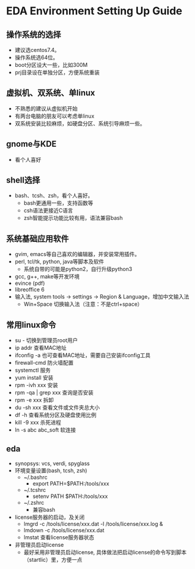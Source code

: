 
# EDA Environment Setting Up Guide

## 操作系统的选择

* 建议选centos7.4。  
* 操作系统选64位。
* boot分区设大一些，比如300M
* prj目录设在单独分区，方便系统重装

## 虚拟机、双系统、单linux

* 不熟悉的建议从虚拟机开始
* 有两台电脑的朋友可以考虑单linux
* 双系统安装比较麻烦，如硬盘分区、系统引导麻烦一些。

## gnome与KDE

* 看个人喜好

## shell选择

* bash、tcsh、zsh，看个人喜好。
  * bash更通用一些，支持函数等
  * csh语法更接近C语言
  * zsh智能提示功能比较有用，语法兼容bash

## 系统基础应用软件

* gvim, emacs等自己喜欢的编辑器，并安装常用插件。
* perl, tcl/tk, python, java等脚本及软件
    * 系统自带的可能是python2，自行升级python3
* gcc, g++, make等开发环境
* evince (pdf)
* libreoffice 6
* 输入法, system tools -> settings -> Region & Language，增加中文输入法
  * Win+Space 切换输入法（注意：不是ctrl+space）

## 常用linux命令

* su - 切换到管理员root用户
* ip addr 查看MAC地址
* ifconfig -a 也可查看MAC地址，需要自己安装ifconfig工具
* firewall-cmd 防火墙配置
* systemctl 服务
* yum install 安装
* rpm -ivh xxx  安装
* rpm -qa | grep xxx 查询是否安装
* rpm -e xxx 拆卸
* du -sh xxx 查看文件或文件夹总大小
* df -h 查看系统分区及硬盘使用比例
* kill -9 xxx 杀死进程
* ln -s abc abc_soft 软连接

## eda

* synopsys: vcs, verdi, spyglass
* 环境变量设置(bash, tcsh, zsh)
  * ~/.bashrc
    * export PATH=$PATH:/tools/xxx
  * ~/.tcshrc
    * setenv PATH $PATH:/tools/xxx
  * ~/.zshrc
    * 兼容bash
* license服务器的启动，及关闭
  * lmgrd -c /tools/license/xxx.dat -l /tools/license/xxx.log &
  * lmdown -c /tools/license/xxx.dat
  * lmstat 查看license服务器状态
* 非管理员启动license
  * 最好采用非管理员启动license, 具体做法把启动license的命令写到脚本（startlic）里，方便一点
  
